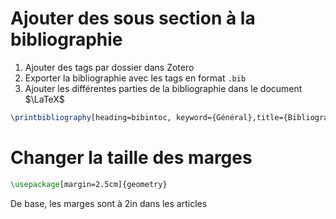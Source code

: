---
---
# Ajouter des sous section à la bibliographie

1. Ajouter des tags par dossier dans Zotero
2. Exporter la bibliographie avec les tags en format `.bib`
3. Ajouter les différentes parties de la bibliographie dans le document $\LaTeX$

```latex
\printbibliography[heading=bibintoc, keyword={Général},title={Bibliographie}]
```

# Changer la taille des marges

```latex
\usepackage[margin=2.5cm]{geometry}
```

De base, les marges sont à 2in dans les articles